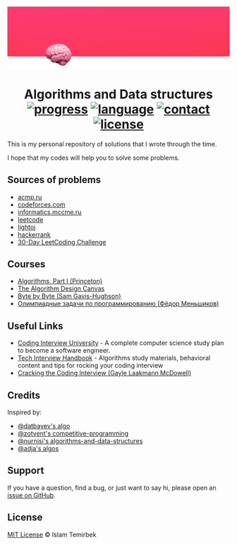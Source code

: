<p align="center">
  <img src=".github/header.png">
  <h1 align="center">
    Algorithms and Data structures
    <br>
    <a href="https://img.shields.io/badge/progress-53%20%2F%20982%20-orange.svg" ><img alt="progress" src="https://img.shields.io/badge/progress-53%20%2F%20982%20-orange.svg" /></a>
    <a href="https://img.shields.io/badge/language-C++-ff69b4.svg" ><img alt="language" src="https://img.shields.io/badge/language-C++-ff69b4.svg" /></a>
    <a href="https://t.me/aitemr" ><img alt="contact" src="https://img.shields.io/badge/contact-%40aitemr-blue.svg" /></a>
    <a href="./LICENSE.md" ><img alt="license" src="https://img.shields.io/badge/License-MIT-yellow.svg" /></a>
  </h1>
</p>

This is my personal repository of solutions that I wrote through the time.

I hope that my codes will help you to solve some problems.

## Sources of problems

- [acmp.ru](https://acmp.ru/)
- [codeforces.com](http://codeforces.com/)
- [informatics.mccme.ru](http://informatics.mccme.ru/)
- [leetcode](https://leetcode.com/)
- [lightoj](http://lightoj.com/login_main.php)
- [hackerrank](https://www.hackerrank.com/)
- [30-Day LeetCoding Challenge](https://leetcode.com/discuss/general-discussion/551411/30-Day-LeetCoding-Challenge)

## Courses

- [Algorithms, Part I (Princeton)](https://www.coursera.org/learn/algorithms-part1/)
- [The Algorithm Design Canvas](https://www.hiredintech.com/classrooms/algorithm-design/lesson/31)
- [Byte by Byte (Sam Gavis-Hughson)](https://www.byte-by-byte.com/)
- [Олимпиадные задачи по программированию (Фёдор Меньшиков)](https://acmp.ru/asp/do/index.asp?main=course&id_course=5)

## Useful Links

- [Coding Interview University](https://github.com/jwasham/coding-interview-university) - A complete computer science study plan to become a software engineer.
- [Tech Interview Handbook](https://github.com/yangshun/tech-interview-handbook) - Algorithms study materials, behavioral content and tips for rocking your coding interview
- [Cracking the Coding Interview (Gayle Laakmann McDowell)](http://www.crackingthecodinginterview.com/)

## Credits

Inspired by:

- [@datbayev's algo](https://github.com/datbayev/algo)
- [@zotvent's competitive-programming](https://github.com/zotvent/competitive-programming)
- [@nurnisi's algorithms-and-data-structures](https://github.com/nurnisi/algorithms-and-data-structures)
- [@adja's algos](https://github.com/ADJA/algos)

## Support

If you have a question, find a bug, or just want to say hi, please open an [issue on GitHub](https://github.com/aitemr/alog/issues/new).

## License

[MIT License](./LICENSE.md) © Islam Temirbek
